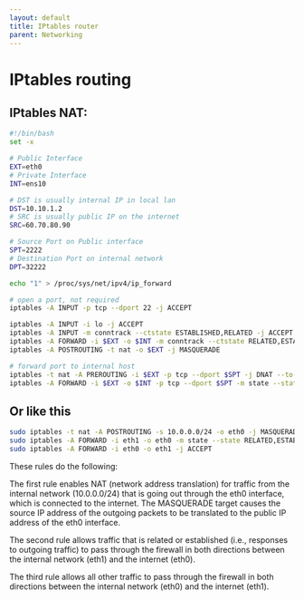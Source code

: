 ```yaml
---
layout: default
title: IPtables router
parent: Networking
---
```


# IPtables routing

## IPtables NAT:

```bash
#!/bin/bash
set -x

# Public Interface
EXT=eth0
# Private Interface
INT=ens10

# DST is usually internal IP in local lan
DST=10.10.1.2
# SRC is usually public IP on the internet
SRC=60.70.80.90

# Source Port on Public interface
SPT=2222
# Destination Port on internal network
DPT=32222

echo "1" > /proc/sys/net/ipv4/ip_forward

# open a port, not required
iptables -A INPUT -p tcp --dport 22 -j ACCEPT

iptables -A INPUT -i lo -j ACCEPT
iptables -A INPUT -m conntrack --ctstate ESTABLISHED,RELATED -j ACCEPT
iptables -A FORWARD -i $EXT -o $INT -m conntrack --ctstate RELATED,ESTABLISHED -j ACCEPT
iptables -A POSTROUTING -t nat -o $EXT -j MASQUERADE

# forward port to internal host
iptables -t nat -A PREROUTING -i $EXT -p tcp --dport $SPT -j DNAT --to-destination $DST:$DPT
iptables -A FORWARD -i $EXT -o $INT -p tcp --dport $SPT -m state --state NEW,ESTABLISHED,RELATED -j ACCEPT

```


## Or like this

```bash
sudo iptables -t nat -A POSTROUTING -s 10.0.0.0/24 -o eth0 -j MASQUERADE
sudo iptables -A FORWARD -i eth1 -o eth0 -m state --state RELATED,ESTABLISHED -j ACCEPT
sudo iptables -A FORWARD -i eth0 -o eth1 -j ACCEPT
```

These rules do the following:

The first rule enables NAT (network address translation) for traffic from the internal network (10.0.0.0/24) that is going out through the eth0 interface, which is connected to the internet. The MASQUERADE target causes the source IP address of the outgoing packets to be translated to the public IP address of the eth0 interface.

The second rule allows traffic that is related or established (i.e., responses to outgoing traffic) to pass through the firewall in both directions between the internal network (eth1) and the internet (eth0).

The third rule allows all other traffic to pass through the firewall in both directions between the internal network (eth0) and the internet (eth1).


